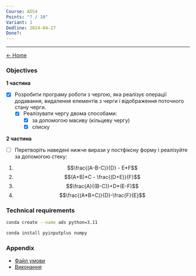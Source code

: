 ```yaml
---
Course: ADS4
Points: "? / 10"
Variant: 1
Dedline: 2024-04-27
Done?:
---
```

---

[<- Home](../)

### Objectives

**1 частина**
- [x] Розробити програму роботи з чергою, яка реалізує операції додавання, видалення елементів з черги і відображення поточного стану черги. 
	- [x] Реалізувати чергу двома способами: 
		- [x] за допомогою масиву (кільцеву чергу) 
		- [x] списку 

**2 частина**
- [ ] Перетворіть наведені нижче вирази у постфіксну форму і реалізуйте за допомогою стеку: 

1. $$\frac{(A-B-C)}{D} - E*F$$
2. $$(A+B)*C - \frac{(D+E)}{F}$$
3. $$\frac{A}{(B-C)}+D*(E-F)$$
4. $$\frac{(A*B+C)}{D}-\frac{F}{E}$$

### Technical requirements

```zsh
conda create --name ads python=3.11
```

```zsh
conda install pyinputplus numpy
```

### Appendix

- [Файл умови](doc/ads_lab04.pdf)
- [Виконання](src/main.py)
